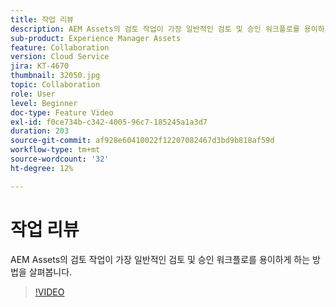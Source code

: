 ```yaml
---
title: 작업 리뷰
description: AEM Assets의 검토 작업이 가장 일반적인 검토 및 승인 워크플로를 용이하게 하는 방법을 살펴봅니다.
sub-product: Experience Manager Assets
feature: Collaboration
version: Cloud Service
jira: KT-4670
thumbnail: 32050.jpg
topic: Collaboration
role: User
level: Beginner
doc-type: Feature Video
exl-id: f0ce734b-c342-4005-96c7-185245a1a3d7
duration: 203
source-git-commit: af928e60410022f12207082467d3bd9b818af59d
workflow-type: tm+mt
source-wordcount: '32'
ht-degree: 12%

---
```


# 작업 리뷰

AEM Assets의 검토 작업이 가장 일반적인 검토 및 승인 워크플로를 용이하게 하는 방법을 살펴봅니다.

>[!VIDEO](https://video.tv.adobe.com/v/32050?quality=12&learn=on)
